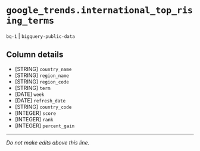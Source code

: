 # `google_trends.international_top_rising_terms`
`bq-1` | `bigquery-public-data`

## Column details
* [STRING]    `country_name`
* [STRING]    `region_name`
* [STRING]    `region_code`
* [STRING]    `term`
* [DATE]      `week`
* [DATE]      `refresh_date`
* [STRING]    `country_code`
* [INTEGER]   `score`
* [INTEGER]   `rank`
* [INTEGER]   `percent_gain`

-------------------------------------------------------------------------------
*Do not make edits above this line.*
